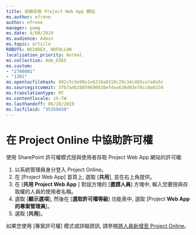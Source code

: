 ```yaml
---
title: 拒絕存取 Project Web App 網站
ms.author: efrene
author: efrene
manager: pamg
ms.date: 4/09/2019
ms.audience: Admin
ms.topic: article
ROBOTS: NOINDEX, NOFOLLOW
localization_priority: Normal
ms.collection: Adm_O365
ms.custom:
- "2700001"
- "1381"
ms.openlocfilehash: 992c5c5e90e1e6218a0318c29c34c465ce7a8a5c
ms.sourcegitcommit: 5fb7a4b28859690020efdea630d03e70cc0e6334
ms.translationtype: MT
ms.contentlocale: zh-TW
ms.lasthandoff: 06/28/2019
ms.locfileid: "35359430"
---
```

# <a name="help-with-permissions-in-project-online"></a>在 Project Online 中協助許可權

使用 SharePoint 許可權模式授與使用者存取 Project Web App 網站的許可權:

1. 以系統管理員身分登入 Project Online。
2. 在 [Project Web App] 首頁上, 選取 [**共用**], 並在右上角提供。
3. 在 [**共用 Project Web App** ] 對話方塊的 [**邀請人員**] 方塊中, 輸入您要授與存取權的人員的使用者名稱。
4. 選取 [**顯示選項**], 然後在 [**選取許可權等級**] 功能表中, 選取 [Project **Web App 的專案管理員**]。
5. 選取 [**共用**]。

如果您使用 [專案許可權] 模式或詳細資訊, 請參閱[將人員新增至 Project Online](https://docs.microsoft.com/projectonline/step-2-add-people-to-project-online)。
